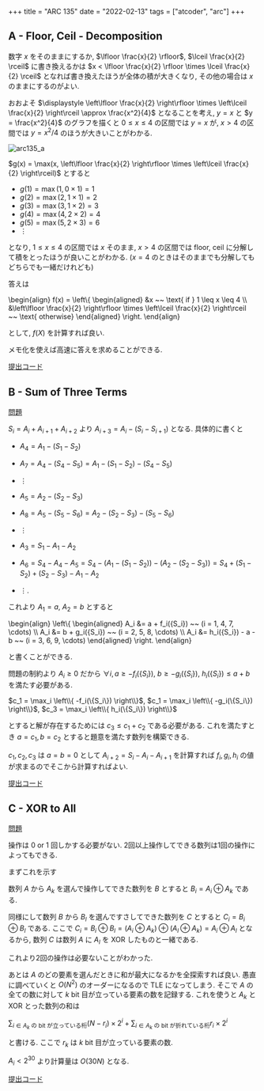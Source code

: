 +++
title = "ARC 135"
date = "2022-02-13"
tags = ["atcoder", "arc"]
+++



## A - Floor, Ceil - Decomposition

数字 $x$ をそのままにするか, $\lfloor \frac{x}{2} \rfloor$, $\lceil \frac{x}{2} \rceil$ に書き換えるかは
$x < \lfloor \frac{x}{2} \rfloor \times \lceil \frac{x}{2} \rceil$ となれば書き換えたほうが全体の積が大きくなり,
その他の場合は $x$ のままにするのがよい.

おおよそ $\displaystyle \left\lfloor \frac{x}{2} \right\rfloor \times \left\lceil \frac{x}{2} \right\rceil \approx \frac{x^2}{4}$ となることを考え,
$y = x$ と $y = \frac{x^2}{4}$ のグラフを描くと $0 \leq x \leq 4$ の区間では $y = x$ が,
$x > 4$ の区間では $y = x^2 / 4$ のほうが大きいことがわかる.

![arc135_a](/images/atcoder/arc/135/arc135_a.png)

$g(x) = \max(x, \left\lfloor \frac{x}{2} \right\rfloor \times \left\lceil \frac{x}{2} \right\rceil)$ とすると

- $g(1) = \max(1, 0 \times 1) = 1$
- $g(2) = \max(2, 1 \times 1) = 2$
- $g(3) = \max(3, 1 \times 2) = 3$
- $g(4) = \max(4, 2 \times 2) = 4$
- $g(5) = \max(5, 2 \times 3) = 6$
- $\vdots$

となり, $1 \leq x \leq 4$ の区間では $x$ そのまま,
$x > 4$ の区間では floor, ceil に分解して積をとったほうが良いことがわかる.
($x = 4$ のときはそのままでも分解してもどちらでも一緒だけれども)

答えは

\begin{align}
    f(x) =
    \left\\{
        \begin{aligned}
            &x ~~ \text{ if } 1 \leq x \leq 4 \\\\
            &\left\lfloor \frac{x}{2} \right\rfloor \times \left\lceil \frac{x}{2} \right\rceil ~~ \text{ otherwise}
        \end{aligned}
    \right.
\end{align}

として, $f(X)$ を計算すれば良い.

メモ化を使えば高速に答えを求めることができる.

[提出コード](https://atcoder.jp/contests/arc135/submissions/29317661)


## B - Sum of Three Terms

[問題](https://atcoder.jp/contests/arc135/tasks/arc135_b)

$S_i = A_i + A_{i+1} + A_{i+2}$ より
$A_{i+3} = A_i - (S_i - S_{i+1})$ となる.
具体的に書くと

- $A_4 = A_1 - (S_1 - S_2)$
- $A_7 = A_4 - (S_4 - S_5) = A_1 - (S_1 - S_2) - (S_4 - S_5)$
- $\vdots$

- $A_5 = A_2 - (S_2 - S_3)$
- $A_8 = A_5 - (S_5 - S_6) = A_2 - (S_2 - S_3) - (S_5 - S_6)$
- $\vdots$

- $A_3 = S_1 - A_1 - A_2$
- $A_6 = S_4 - A_4 - A_5 = S_4 - (A_1 - (S_1 - S_2)) - (A_2 - (S_2 - S_3)) = S_4 + (S_1 - S_2) + (S_2 - S_3) - A_1 - A_2$
- $\vdots$.


これより $A_1 = a$, $A_2 = b$ とすると

\begin{align}
    \left\\{
        \begin{aligned}
            A_i &= a + f_i(\{S_i\}) ~~ (i = 1, 4, 7, \cdots) \\\\
            A_i &= b + g_i(\{S_i\}) ~~ (i = 2, 5, 8, \cdots) \\\\
            A_i &= h_i(\{S_i\}) - a - b ~~ (i = 3, 6, 9, \cdots)
        \end{aligned}
    \right.
\end{align}

と書くことができる.

問題の制約より $A_i \geq 0$ だから
$\forall i, a \geq -f_i(\{S_i\}),~ b \geq - g_i(\{S_i\}),~ h_i(\{S_i\}) \leq a + b$
を満たす必要がある.

$c_1 = \max_i \left\\{ -f_i(\{S_i\}) \right\\}$, $c_1 = \max_i \left\\{ -g_i(\{S_i\}) \right\\}$,
$c_3 = \max_i \left\\{ h_i(\{S_i\}) \right\\}$

とすると解が存在するためには $c_3 \leq c_1 + c_2$ である必要がある.
これを満たすとき $a = c_1, b = c_2$ とすると題意を満たす数列を構築できる.

$c_1, c_2, c_3$ は $a = b = 0$ として $A_{i+2} = S_i - A_i - A_{i+1}$ を計算すれば
$f_i, g_i, h_i$ の値が求まるのでそこから計算すればよい.

[提出コード](https://atcoder.jp/contests/arc135/submissions/29337582)


## C - XOR to All

[問題](https://atcoder.jp/contests/arc135/tasks/arc135_c)

操作は 0 or 1 回しかする必要がない. 2回以上操作してできる数列は1回の操作によってもできる.

まずこれを示す

数列 $A$ から $A_k$ を選んで操作してできた数列を $B$ とすると $B_i = A_i \oplus A_k$ である.

同様にして数列 $B$ から $B_l$ を選んですさしてできた数列を $C$ とすると $C_i = B_i \oplus B_l$ である.
ここで $C_i = B_i \oplus B_l = (A_i \oplus A_k) \oplus (A_l \oplus A_k) = A_i \oplus A_l$
となるから, 数列 $C$ は数列 $A$ に $A_l$ を XOR したものと一緒である.

これより2回の操作は必要ないことがわかった.

あとは $A$ のどの要素を選んだときに和が最大になるかを全探索すれば良い.
愚直に調べていくと $O(N^2)$ のオーダーになるので TLE になってしまう.
そこで $A$ の全ての数に対して $k$ bit 目が立っている要素の数を記録する.
これを使うと $A_k$ と XOR とった数列の和は

$\displaystyle \sum_{i \in A_k \text{ の bit が立っている桁}} (N - r_i) \times 2^i + \sum_{i \in A_k \text{ の bit が折れている桁}} r_i \times 2^i$

と書ける. ここで $r_k$ は $k$ bit 目が立っている要素の数.

$A_i < 2^{30}$ より計算量は $O(30 N)$ となる.

[提出コード](https://atcoder.jp/contests/arc135/submissions/29338202)
